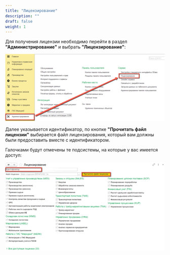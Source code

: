 ```yaml
---
title: "Лицензирование"
description: ""
draft: false
weight: 1
---
```


Для получения лицензии необходимо перейти в раздел **"Администрирование"** и выбрать **"Лицензирование"**:

[![1][1]][1]

Далее указывается идентификатор, по кнопке **"Прочитать файл лицензии"** выбирается файл лицензирования, который вам должны были предоставить вместе с идентификатором.

Галочками будут отмечены те подсистемы, на которые у вас имеется доступ:

[![2][2]][2]

[1]: 1.png
[2]: 2.png
